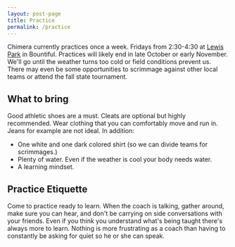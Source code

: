 ```yaml
---
layout: post-page
title: Practice
permalink: /practice
---
```


Chimera currently practices once a week. Fridays from 2:30-4:30 at [Lewis Park](https://goo.gl/maps/ZRvMYVk1CETT7AKm8) in Bountiful. Practices will likely end in late October or early November. We'll go until the weather turns too cold or field conditions prevent us. There may even be some opportunities to scrimmage against other local teams or attend the fall state tournament.

## What to bring

Good athletic shoes are a must. Cleats are optional but highly recommended. Wear clothing that you can comfortably move and run in. Jeans for example are not ideal. In addition:

* One white and one dark colored shirt (so we can divide teams for scrimmages.)
* Plenty of water. Even if the weather is cool your body needs water.
* A learning mindset.

## Practice Etiquette

Come to practice ready to learn. When the coach is talking, gather around, make sure you can hear, and don't be carrying on side conversations with your friends. Even if you think you understand what's being taught there's always more to learn. Nothing is more frustrating as a coach than having to constantly be asking for quiet so he or she can speak.

